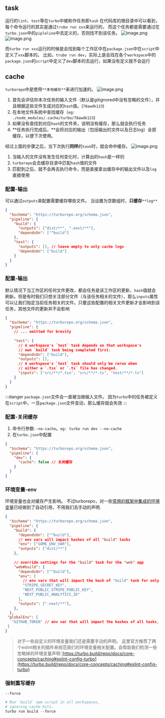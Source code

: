 ## task
运行的`lint`、`test`等在`turbo`中被称作任务即`task`
在代码库的根目录中可以看到，每个命令运行的其实是通过`trubo run xxx`来运行的，
而这个任务都是需要通过在`turbo.json`中的`pipleline`中去定义的，否则找不到该任务。
![image.png](https://cdn.nlark.com/yuque/0/2022/png/2705850/1666764523260-fff85e45-6844-47db-b36b-cb32b8eb9f61.png#clientId=ue12b2f54-2276-4&crop=0&crop=0&crop=1&crop=1&from=paste&height=88&id=u69bdb7ab&margin=%5Bobject%20Object%5D&name=image.png&originHeight=170&originWidth=552&originalType=binary&ratio=1&rotation=0&showTitle=false&size=29772&status=done&style=none&taskId=ueba9eff7-a5a8-44ca-8021-3c864ea7cfd&title=&width=285)![image.png](https://cdn.nlark.com/yuque/0/2022/png/2705850/1666764539855-297daea7-1bdf-4776-9679-39838f93a084.png#clientId=ue12b2f54-2276-4&crop=0&crop=0&crop=1&crop=1&from=paste&height=153&id=u4c589565&margin=%5Bobject%20Object%5D&name=image.png&originHeight=285&originWidth=624&originalType=binary&ratio=1&rotation=0&showTitle=false&size=34679&status=done&style=none&taskId=u753513b6-8771-48d8-885d-7b99dc7c21e&title=&width=335)

而`turbo run xxx`运行的时候是会找到每个工作区中在`package.json`中在`script`中定义了`xxx`脚本的。
比如，`trubo run dev`，实际上是会找在各个`workspace`中的`package.json`的`script`中定义了`dev`脚本的去运行，如果没有定义就不会运行
## cache
`turborepo`中是使用`**本地缓存**`来进行加速的。
![image.png](https://cdn.nlark.com/yuque/0/2022/png/2705850/1666763746781-52a815f6-51bb-438f-80a0-ec788a03d882.png#clientId=ue12b2f54-2276-4&crop=0&crop=0&crop=1&crop=1&from=paste&height=454&id=u6ea973df&margin=%5Bobject%20Object%5D&name=image.png&originHeight=1306&originWidth=1710&originalType=binary&ratio=1&rotation=0&showTitle=false&size=390979&status=done&style=none&taskId=uc3cd11e1-794e-4d6d-9d93-b7b7fd822c2&title=&width=594)

1. 首先会评估你本次任务的输入文件（默认是gitignored中没有忽略的文件），并且根据这些文件生成对应的`hash`值。(`78awdk123`)
2. 在本地文件系统中查找缓存（`eg: ./node_modules/.cache/turbo/78awdk123`)
3. 如果没有查找到对应`hash`的文件夹，说明没有缓存，那么就会执行任务
4. **任务执行完成后，**会将对应的输出（包括输出的文件以及日志log）全部缓存，以便下次使用。

经过上面的步骤之后，当下次执行**同样**的`task`时，就会命中缓存。
![image.png](https://cdn.nlark.com/yuque/0/2022/png/2705850/1666764832604-2209ceda-aaa6-4e7b-8ba8-c99a347de559.png#clientId=ue12b2f54-2276-4&crop=0&crop=0&crop=1&crop=1&from=paste&height=742&id=u374595a9&margin=%5Bobject%20Object%5D&name=image.png&originHeight=742&originWidth=1910&originalType=binary&ratio=1&rotation=0&showTitle=false&size=276887&status=done&style=none&taskId=ua85f02d3-862f-4409-b7d5-1f73f20d342&title=&width=1910)

1. 当输入的文件没有发生任何变化时，计算出的`hash`是一样的
2. `turborepo`会去缓存目录中匹配`hash`值的文件
3. 匹配到之后，就不会再去执行命令，而是直接拿出缓存中的输出文件以及`log`直接使用
### 配置-输出
可以通过`outputs`来配置需要缓存哪些文件。
当设置为空数组时，**只缓存**`**log**`
```json
{
  "$schema": "https://turborepo.org/schema.json",
  "pipeline": {
    "build": {
      "outputs": ["dist/**", ".next/**"],
      "dependsOn": ["^build"]
    },
    "test": {
      "outputs": [], // leave empty to only cache logs
      "dependsOn": ["build"]
    }
  }
}
```
### 配置-输出
默认情况下当工作区的任何文件更改，都会任务是该工作区的更新，`hash`值就会刷新。但是有时我们只想关注部分文件（与该任务相关的文件），那么`inputs`属性可以让我们指定当前任务相关的文件。只要这些配置的相关文件更新才会影响到该任务，其他文件的更新并不会影响
```json
{
  "$schema": "https://turborepo.org/schema.json",
  "pipeline": {
    // ... omitted for brevity
 
    "test": {
      // A workspace's `test` task depends on that workspace's
      // own `build` task being completed first.
      "dependsOn": ["build"],
      "outputs": [],
      // A workspace's `test` task should only be rerun when
      // either a `.tsx` or `.ts` file has changed.
      "inputs": ["src/**/*.tsx", "src/**/*.ts", "test/**/*.ts"]
    }
  }
}
```
:::danger
`package.json`文件会一直被当做输入文件。
因为`turbo`中的任务被定义在`script`中，一旦`package.json`文件变动，那么缓存就会失效
:::
### 配置-关闭缓存

1.  命令行参数`--no-cache`。`eg: turbo run dev --no-cache`
2. 在`turbo.json`中配置
```json
{
  "$schema": "https://turborepo.org/schema.json",
  "pipeline": {
    "dev": {
      "cache": false // 关闭缓存
    }
  }
}
```
### 环境变量-env
环境变量也会对缓存产生影响。
不过turborepo，对一些[常用的框架中集成的环境变量](https://turbo.build/repo/docs/core-concepts/caching#automatic-environment-variable-inclusion)已经做到了自动引用，不用我们去手动的声明.
```json
{
  "$schema": "https://turborepo.org/schema.json",
  "pipeline": {
    "build": {
      "dependsOn": ["^build"],
      // env vars will impact hashes of all "build" tasks
      "env": ["SOME_ENV_VAR"],
      "outputs": ["dist/**"]
    },
 
    // override settings for the "build" task for the "web" app
    "web#build": {
      "dependsOn": ["^build"],
      "env": [
        // env vars that will impact the hash of "build" task for only "web" app
        "STRIPE_SECRET_KEY",
        "NEXT_PUBLIC_STRIPE_PUBLIC_KEY",
        "NEXT_PUBLIC_ANALYTICS_ID"
      ],
      "outputs": [".next/**"],
    },
  },
 "globalEnv": [
   "GITHUB_TOKEN" // env var that will impact the hashes of all tasks,
 ]
}

```
> 对于一些自定义的环境变量我们还是需要手动的声明。
> 这里官方推荐了两个eslint相关的插件来规范我们的环境变量相关配置。会帮助我们检测一些忽略掉的环境变量声明
> [https://turbo.build/repo/docs/core-concepts/caching#eslint-config-turbo](https://turbo.build/repo/docs/core-concepts/caching#eslint-config-turbo)

### 强制重写缓存
`--force`
```powershell
# Run `build` npm script in all workspaces,
# ignoring cache hits.
turbo run build --force
```
